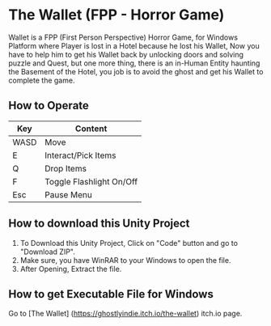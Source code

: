 # The Wallet (FPP - Horror Game)
Wallet is a FPP (First Person Perspective) Horror Game, for Windows Platform where Player is lost in a Hotel because he lost his Wallet, Now you have to help him to get his Wallet back by unlocking doors and solving puzzle and Quest, but one more thing, there is an in-Human Entity haunting the Basement of the Hotel, you job is to avoid the ghost and get his Wallet to complete the game.

## How to Operate
| Key | Content |
| --- | --------|
| WASD | Move |
| E | Interact/Pick Items |
| Q | Drop Items |
| F | Toggle Flashlight On/Off |
| Esc | Pause Menu |


## How to download this Unity Project
1. To Download this Unity Project, Click on "Code" button and go to "Download ZIP".
2. Make sure, you have WinRAR to your Windows to open the file.
3. After Opening, Extract the file.

## How to get Executable File for Windows
Go to [The Wallet] (https://ghostlyindie.itch.io/the-wallet) itch.io page.
